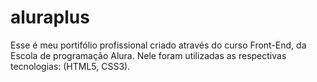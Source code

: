 # aluraplus
Esse é meu portifólio profissional criado através do curso Front-End, da Escola de programação Alura. Nele foram utilizadas as respectivas tecnologias: (HTML5, CSS3). 

